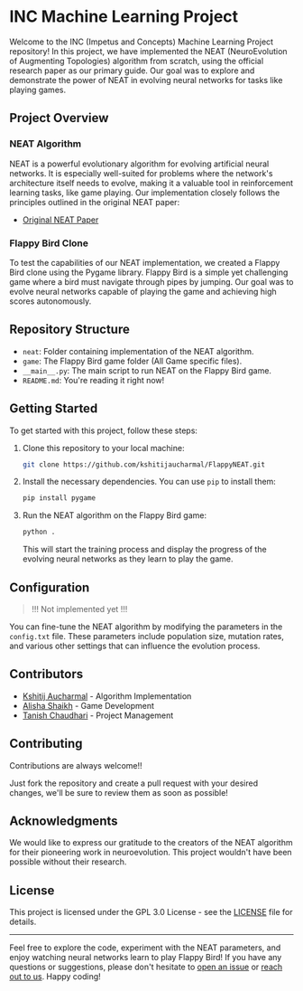# INC Machine Learning Project

Welcome to the INC (Impetus and Concepts) Machine Learning Project repository!
In this project, we have implemented the NEAT (NeuroEvolution of Augmenting Topologies)
algorithm from scratch, using the official research paper as our primary guide.
Our goal was to explore and demonstrate the power of NEAT in evolving neural networks for tasks like playing games.

## Project Overview

### NEAT Algorithm

NEAT is a powerful evolutionary algorithm for evolving artificial neural networks.
It is especially well-suited for problems where the network's architecture itself needs to evolve,
making it a valuable tool in reinforcement learning tasks, like game playing.
Our implementation closely follows the principles outlined in the original NEAT paper:

- [Original NEAT Paper](https://nn.cs.utexas.edu/downloads/papers/stanley.ec02.pdf)

### Flappy Bird Clone

To test the capabilities of our NEAT implementation,
we created a Flappy Bird clone using the Pygame library.
Flappy Bird is a simple yet challenging game where a bird must navigate through pipes by jumping.
Our goal was to evolve neural networks capable of playing the game and achieving high scores autonomously.

## Repository Structure

- `neat`: Folder containing implementation of the NEAT algorithm.
- `game`: The Flappy Bird game folder (All Game specific files).
- `__main__.py`: The main script to run NEAT on the Flappy Bird game.
- `README.md`: You're reading it right now!

## Getting Started

To get started with this project, follow these steps:

1. Clone this repository to your local machine:

   ```bash
   git clone https://github.com/kshitijaucharmal/FlappyNEAT.git
   ```

2. Install the necessary dependencies. You can use `pip` to install them:

   ```bash
   pip install pygame
   ```

3. Run the NEAT algorithm on the Flappy Bird game:

   ```bash
   python .
   ```

   This will start the training process and display the progress of the evolving neural networks as they learn to play the game.

## Configuration

> !!! Not implemented yet !!!

You can fine-tune the NEAT algorithm by modifying the parameters in the `config.txt` file.
These parameters include population size, mutation rates, and various other settings that can influence the evolution process.

## Contributors

- [Kshitij Aucharmal](https://github.com/kshitijaucharmal) - Algorithm Implementation
- [Alisha Shaikh](https://github.com/alisha971) - Game Development
- [Tanish Chaudhari](https://github.com/Cratan228) - Project Management

## Contributing

Contributions are always welcome!!

Just fork the repository and create a pull request with your desired changes, we'll be sure to review them as soon as possible!

## Acknowledgments

We would like to express our gratitude to the creators of the NEAT algorithm for their pioneering work in neuroevolution.
This project wouldn't have been possible without their research.

## License

This project is licensed under the GPL 3.0 License - see the [LICENSE](LICENSE) file for details.

---

Feel free to explore the code, experiment with the NEAT parameters,
and enjoy watching neural networks learn to play Flappy Bird!
If you have any questions or suggestions,
please don't hesitate to [open an issue](https://github.com/kshitijaucharmal/FlappyNEAT/issues)
or [reach out to us](mailto:kshitijaucharmal21@gmail.com).
Happy coding!
